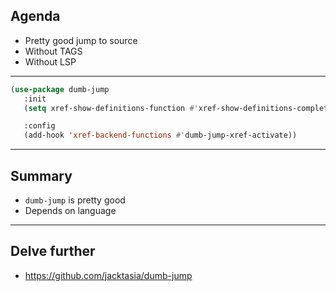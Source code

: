 
## Agenda

- Pretty good jump to source
- Without TAGS
- Without LSP

---

```lisp
(use-package dumb-jump
   :init
   (setq xref-show-definitions-function #'xref-show-definitions-completing-read)

   :config
   (add-hook 'xref-backend-functions #'dumb-jump-xref-activate))
```


---

## Summary

- `dumb-jump` is pretty good
- Depends on language

---

## Delve further

- https://github.com/jacktasia/dumb-jump
